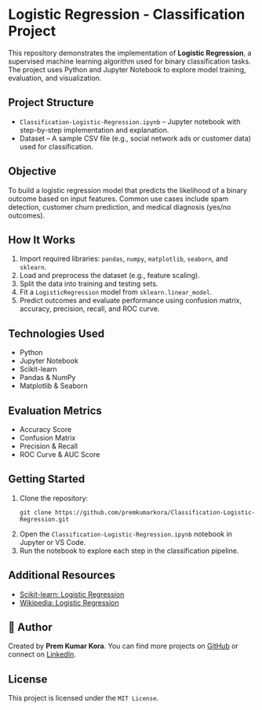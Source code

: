 <h1>Logistic Regression - Classification Project</h1>

<p>
  This repository demonstrates the implementation of <strong>Logistic Regression</strong>, a supervised machine learning algorithm used for binary classification tasks. The project uses Python and Jupyter Notebook to explore model training, evaluation, and visualization.
</p>

<h2>Project Structure</h2>
<ul>
  <li><code>Classification-Logistic-Regression.ipynb</code> – Jupyter notebook with step-by-step implementation and explanation.</li>
  <li>Dataset – A sample CSV file (e.g., social network ads or customer data) used for classification.</li>
</ul>

<h2>Objective</h2>
<p>
  To build a logistic regression model that predicts the likelihood of a binary outcome based on input features. Common use cases include spam detection, customer churn prediction, and medical diagnosis (yes/no outcomes).
</p>

<h2>How It Works</h2>
<ol>
  <li>Import required libraries: <code>pandas</code>, <code>numpy</code>, <code>matplotlib</code>, <code>seaborn</code>, and <code>sklearn</code>.</li>
  <li>Load and preprocess the dataset (e.g., feature scaling).</li>
  <li>Split the data into training and testing sets.</li>
  <li>Fit a <code>LogisticRegression</code> model from <code>sklearn.linear_model</code>.</li>
  <li>Predict outcomes and evaluate performance using confusion matrix, accuracy, precision, recall, and ROC curve.</li>
</ol>

<h2>Technologies Used</h2>
<ul>
  <li>Python</li>
  <li>Jupyter Notebook</li>
  <li>Scikit-learn</li>
  <li>Pandas & NumPy</li>
  <li>Matplotlib & Seaborn</li>
</ul>

<h2>Evaluation Metrics</h2>
<ul>
  <li>Accuracy Score</li>
  <li>Confusion Matrix</li>
  <li>Precision & Recall</li>
  <li>ROC Curve & AUC Score</li>
</ul>

<h2>Getting Started</h2>
<ol>
  <li>Clone the repository:
    <pre><code>git clone https://github.com/premkumarkora/Classification-Logistic-Regression.git</code></pre>
  </li>
  <li>Open the <code>Classification-Logistic-Regression.ipynb</code> notebook in Jupyter or VS Code.</li>
  <li>Run the notebook to explore each step in the classification pipeline.</li>
</ol>

<h2>Additional Resources</h2>
<ul>
  <li><a href="https://scikit-learn.org/stable/modules/generated/sklearn.linear_model.LogisticRegression.html" target="_blank">Scikit-learn: Logistic Regression</a></li>
  <li><a href="https://en.wikipedia.org/wiki/Logistic_regression" target="_blank">Wikipedia: Logistic Regression</a></li>
</ul>

<h2>👤 Author</h2>
<p>
  Created by <strong>Prem Kumar Kora</strong>. You can find more projects on <a href="https://github.com/premkora" target="_blank">GitHub</a> or connect on <a href="https://www.linkedin.com/in/premkumarkora" target="_blank">LinkedIn</a>.
</p>

<h2>License</h2>
<p>
  This project is licensed under the <code>MIT License</code>.
</p>
